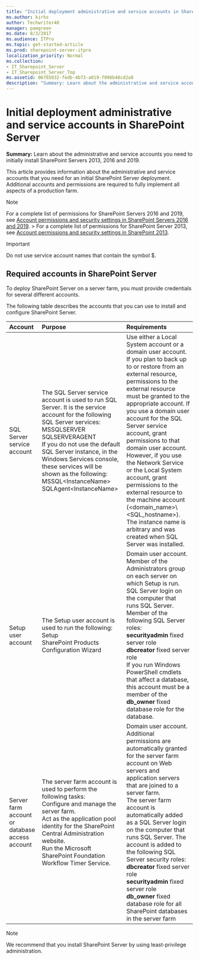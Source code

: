 ```yaml
---
title: "Initial deployment administrative and service accounts in SharePoint Server"
ms.author: kirks
author: Techwriter40
manager: pamgreen
ms.date: 8/3/2017
ms.audience: ITPro
ms.topic: get-started-article
ms.prod: sharepoint-server-itpro
localization_priority: Normal
ms.collection:
- IT_Sharepoint_Server
- IT_Sharepoint_Server_Top
ms.assetid: 06765032-fedb-4b73-a019-f096b48cd2a8
description: "Summary: Learn about the administrative and service accounts you need to initially install SharePoint Servers 2013, 2016 and 2019."
---
```


# Initial deployment administrative and service accounts in SharePoint Server

 **Summary:** Learn about the administrative and service accounts you need to initially install SharePoint Servers 2013, 2016 and 2019. 
  
This article provides information about the administrative and service accounts that you need for an initial SharePoint Server deployment. Additional accounts and permissions are required to fully implement all aspects of a production farm.
  
> [!NOTE]
> For a complete list of permissions for SharePoint Servers 2016 and 2019, see [Account permissions and security settings in SharePoint Servers 2016 and 2019](account-permissions-and-security-settings-in-sharepoint-server-2016.md). > For a complete list of permissions for SharePoint Server 2013, see [Account permissions and security settings in SharePoint 2013](account-permissions-and-security-settings-in-sharepoint-2013.md). 
  
> [!IMPORTANT]
> Do not use service account names that contain the symbol $. 
  
## Required accounts in SharePoint Server

To deploy SharePoint Server on a server farm, you must provide credentials for several different accounts.
  
The following table describes the accounts that you can use to install and configure SharePoint Server.
  
|**Account**|**Purpose**|**Requirements**|
|:-----|:-----|:-----|
|SQL Server service account  <br/> | The SQL Server service account is used to run SQL Server. It is the service account for the following SQL Server services:  <br/>  MSSQLSERVER  <br/>  SQLSERVERAGENT  <br/>  If you do not use the default SQL Server instance, in the Windows Services console, these services will be shown as the following:  <br/>  MSSQL\<InstanceName\>  <br/>  SQLAgent\<InstanceName\>  <br/> |Use either a Local System account or a domain user account.  <br/> If you plan to back up to or restore from an external resource, permissions to the external resource must be granted to the appropriate account. If you use a domain user account for the SQL Server service account, grant permissions to that domain user account. However, if you use the Network Service or the Local System account, grant permissions to the external resource to the machine account (\<domain_name\>\\<SQL_hostname\>).  <br/> The instance name is arbitrary and was created when SQL Server was installed.  <br/> |
|Setup user account  <br/> | The Setup user account is used to run the following:  <br/>  Setup  <br/>  SharePoint Products Configuration Wizard  <br/> | Domain user account.  <br/>  Member of the Administrators group on each server on which Setup is run.  <br/>  SQL Server login on the computer that runs SQL Server.  <br/>  Member of the following SQL Server roles:  <br/> **securityadmin** fixed server role  <br/> **dbcreator** fixed server role  <br/>  If you run Windows PowerShell cmdlets that affect a database, this account must be a member of the **db_owner** fixed database role for the database.  <br/> |
|Server farm account or database access account  <br/> | The server farm account is used to perform the following tasks:  <br/>  Configure and manage the server farm.  <br/>  Act as the application pool identity for the SharePoint Central Administration website.  <br/>  Run the Microsoft SharePoint Foundation Workflow Timer Service.  <br/> | Domain user account.  <br/>  Additional permissions are automatically granted for the server farm account on Web servers and application servers that are joined to a server farm.  <br/>  The server farm account is automatically added as a SQL Server login on the computer that runs SQL Server. The account is added to the following SQL Server security roles:  <br/> **dbcreator** fixed server role  <br/> **securityadmin** fixed server role  <br/> **db_owner** fixed database role for all SharePoint databases in the server farm  <br/> |
   
> [!NOTE]
> We recommend that you install SharePoint Server by using least-privilege administration. 
  

